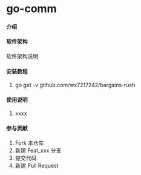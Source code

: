 # go-comm

#### 介绍

#### 软件架构
软件架构说明


#### 安装教程

1.  go get -v github.com/wx7217242/bargains-rush

#### 使用说明

1. xxxx

#### 参与贡献

1. Fork 本仓库
2. 新建 Feat_xxx 分支
3. 提交代码
4. 新建 Pull Request


